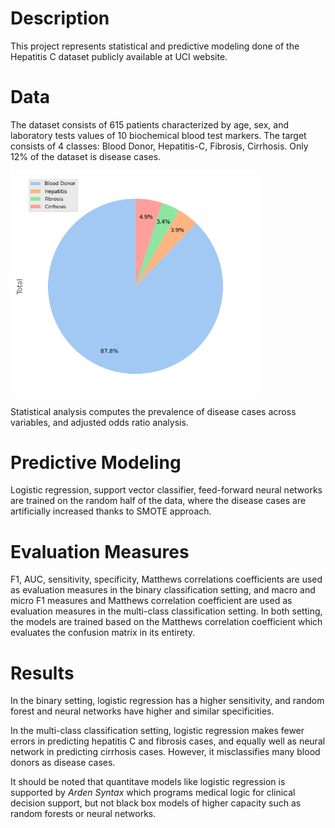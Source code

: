 # Description

This project represents statistical and predictive modeling done of the Hepatitis C dataset publicly available at UCI website.

# Data
The dataset consists of 615 patients characterized by age, sex, and laboratory tests values of 10 biochemical blood test markers. The target consists of 4 classes: Blood Donor, Hepatitis-C, Fibrosis, Cirrhosis. Only 12% of the dataset is disease cases. 

<img src="figures/target_distri.png" width="400" />



Statistical analysis computes the prevalence of disease cases across variables, and adjusted odds ratio analysis.


# Predictive Modeling

Logistic regression, support vector classifier, feed-forward neural networks are trained on the random half of the data, where the disease cases are artificially increased thanks to SMOTE approach.

# Evaluation Measures

F1, AUC, sensitivity, specificity, Matthews correlations coefficients are used as evaluation measures in the binary classification setting, and macro and micro F1 measures and Matthews correlation coefficient are used as evaluation measures in the multi-class classification setting. In both setting, the models are trained based on the Matthews correlation coefficient which evaluates the confusion matrix in its entirety.

# Results

In the binary setting, logistic regression has a higher sensitivity, and random forest and neural networks have higher and similar specificities.

In the multi-class classification setting,  logistic regression makes fewer errors in predicting hepatitis C and fibrosis cases, and equally well as neural network in predicting cirrhosis cases. However, it misclassifies many blood donors as disease cases.

It should be noted that quantitave models like logistic regression is supported by *Arden Syntax* which programs medical logic for clinical decision support, but not black box models of higher capacity such as random forests or neural networks.


